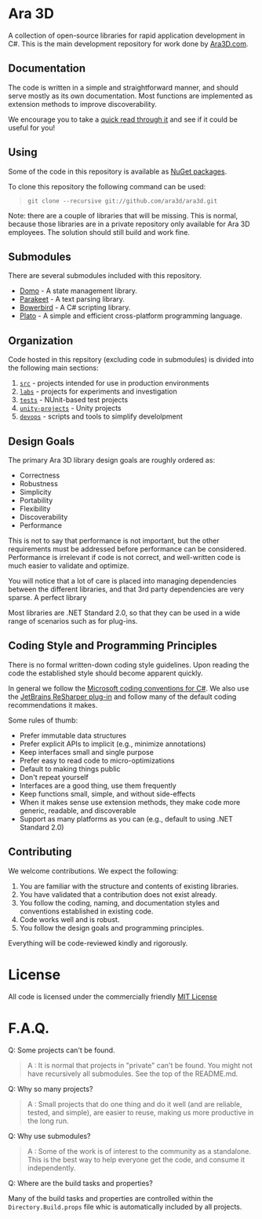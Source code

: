 # Ara 3D

A collection of open-source libraries for rapid application development in C#. 
This is the main development repository for work done by [Ara3D.com](https://ara3d.com).

## Documentation 

The code is written in a simple and straightforward manner, and should serve mostly as its own documentation.
Most functions are implemented as extension methods to improve discoverability. 

We encourage you to take a [quick read through it](https://github.com/ara3d/ara3d/tree/main/src/Ara3D.Utils)
and see if it could be useful for you!

## Using 

Some of the code in this repository is available as [NuGet packages](https://www.nuget.org/profiles/Ara3D).

To clone this repository the following command can be used:

> `git clone --recursive git://github.com/ara3d/ara3d.git`

Note: there are a couple of libraries that will be missing. This is normal, because those libraries 
are in a private repository only available for Ara 3D employees. The solution should still build and work
fine. 

## Submodules 

There are several submodules included with this repository.   

* [Domo](https://github.com/ara3d/domo) - A state management library.
* [Parakeet](https://github.com/ara3d/parakeet) - A text parsing library.
* [Bowerbird](https://github.com/ara3d/bowerbird) - A C# scripting library.
* [Plato](https://github.com/ara3d/plato) - A simple and efficient cross-platform programming language.  

## Organization

Code hosted in this repsitory (excluding code in submodules) 
is divided into the following main sections:

1. [`src`](https://github.com/ara3d/ara3d/tree/main/src) - projects intended for use in production environments
1. [`labs`](https://github.com/ara3d/ara3d/tree/main/labs) - projects for experiments and investigation
1. [`tests`](https://github.com/ara3d/ara3d/tree/main/tests) - NUnit-based test projects 
1. [`unity-projects`](https://github.com/ara3d/ara3d/tree/main/unity-projects) - Unity projects 
1. [`devops`](https://github.com/ara3d/ara3d/tree/main/devops) - scripts and tools to simplify develolpment  

## Design Goals 

The primary Ara 3D library design goals are roughly ordered as:

* Correctness 
* Robustness 
* Simplicity
* Portability
* Flexibility
* Discoverability
* Performance

This is not to say that performance is not important, but the other requirements must be addressed before performance 
can be considered. Performance is irrelevant if code is not correct, and well-written code is much easier to
validate and optimize.     

You will notice that a lot of care is placed into managing dependencies between the different libraries,
and that 3rd party dependencies are very sparse. A perfect library

Most libraries are .NET Standard 2.0, so that they can be used in a wide range of scenarios
such as for plug-ins. 

## Coding Style and Programming Principles

There is no formal written-down coding style guidelines. Upon reading the code
the established style should become apparent quickly. 

In general we follow the [Microsoft coding conventions for C#](https://learn.microsoft.com/en-us/dotnet/csharp/fundamentals/coding-style/coding-conventions).
We also use the [JetBrains ReSharper plug-in](https://www.jetbrains.com/resharper/) and follow many of the default coding recommendations it makes. 

Some rules of thumb:

* Prefer immutable data structures
* Prefer explicit APIs to implicit (e.g., minimize annotations)
* Keep interfaces small and single purpose
* Prefer easy to read code to micro-optimizations
* Default to making things public
* Don't repeat yourself
* Interfaces are a good thing, use them frequently 
* Keep functions small, simple, and without side-effects
* When it makes sense use extension methods, they make code more generic, readable, and discoverable 
* Support as many platforms as you can (e.g., default to using .NET Standard 2.0)

## Contributing 

We welcome contributions. We expect the following:

1. You are familiar with the structure and contents of existing libraries.
2. You have validated that a contribution does not exist already.
3. You follow the coding, naming, and documentation styles and conventions established in existing code.     
4. Code works well and is robust.
5. You follow the design goals and programming principles. 

Everything will be code-reviewed kindly and rigorously. 

# License 

All code is licensed under the commercially friendly 
[MIT License](https://github.com/ara3d/ara3d?tab=MIT-1-ov-file#readme)

# F.A.Q.

Q: Some projects can't be found. 

> A : It is normal that projects in "private" can't be found. You might not have recursively all submodules. 
See the top of the README.md. 

Q: Why so many projects? 

> A : Small projects that do one thing and do it well (and are reliable, tested, and simple), 
are easier to reuse, making us more productive in the long run.

Q: Why use submodules?

> A : Some of the work is of interest to the community as a standalone. This is the best way to help everyone 
get the code, and consume it independently. 

Q: Where are the build tasks and properties?  

Many of the build tasks and properties are controlled within the `Directory.Build.props` file
whic is automatically included by all projects. 


